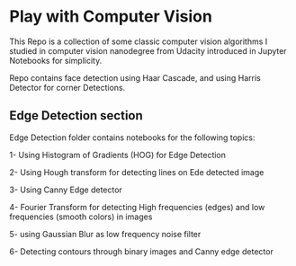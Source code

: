 # Play with Computer Vision

This Repo is a collection of some classic computer vision algorithms I studied in computer vision nanodegree from Udacity introduced in Jupyter Notebooks for simplicity.

Repo contains face detection using Haar Cascade, and using Harris Detector for corner Detections.


## Edge Detection section
Edge Detection folder contains notebooks for the following topics:

1- Using Histogram of Gradients (HOG) for Edge Detection

2- Using Hough transform for detecting lines on Ede detected image

3- Using Canny Edge detector

4- Fourier Transform for detecting High frequencies (edges) and low frequencies (smooth colors) in images

5- using Gaussian Blur as low frequency noise filter

6- Detecting contours through binary images and Canny edge detector



